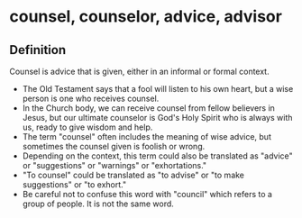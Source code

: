 # counsel, counselor, advice, advisor

## Definition

Counsel is advice that is given, either in an informal or formal context.

* The Old Testament says that a fool will listen to his own heart, but a wise person is one who receives counsel.
* In the Church body, we can receive counsel from fellow believers in Jesus, but our ultimate counselor is God's Holy Spirit who is always with us, ready to give wisdom and help.
* The term "counsel" often includes the meaning of wise advice, but sometimes the counsel given is foolish or wrong.
* Depending on the context, this term could also be translated as "advice" or "suggestions" or "warnings" or "exhortations."
* "To counsel" could be translated as "to advise" or "to make suggestions" or "to exhort."
* Be careful not to confuse this word with "council" which refers to a group of people. It is not the same word.